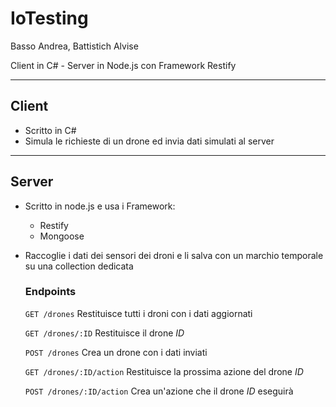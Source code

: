 # IoTesting

Basso Andrea,
Battistich Alvise

Client in C# - Server in Node.js con Framework Restify

---

## Client
- Scritto in C#
- Simula le richieste di un drone ed invia dati simulati al server

---

## Server
- Scritto in node.js e usa i Framework:
  - Restify
  - Mongoose
- Raccoglie i dati dei sensori dei droni e li salva con un marchio temporale su una collection dedicata
  ### Endpoints
  `GET /drones` Restituisce tutti i droni con i dati aggiornati
  
  `GET /drones/:ID` Restituisce il drone *ID*
  
  `POST /drones` Crea un drone con i dati inviati
  
  `GET /drones/:ID/action` Restituisce la prossima azione del drone *ID*
  
  `POST /drones/:ID/action` Crea un'azione che il drone *ID* eseguirà
